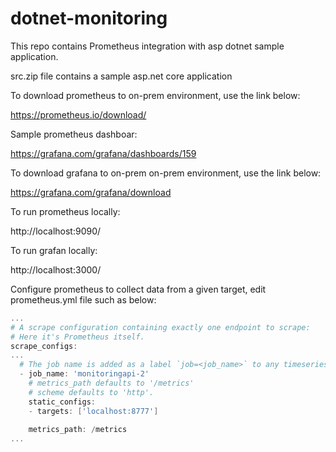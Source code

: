 # dotnet-monitoring
This repo contains Prometheus integration with asp dotnet sample application. 

src.zip file contains a sample asp.net core application

To download prometheus to on-prem environment, use the link below:

https://prometheus.io/download/

Sample prometheus dashboar:

https://grafana.com/grafana/dashboards/159

To download grafana to on-prem on-prem environment, use the link below:

https://grafana.com/grafana/download

To run prometheus locally:

http://localhost:9090/

To run grafan locally:

http://localhost:3000/

Configure prometheus to collect data from a given target, edit prometheus.yml file such as below:

```powershell
...
# A scrape configuration containing exactly one endpoint to scrape:
# Here it's Prometheus itself.
scrape_configs:
...
  # The job name is added as a label `job=<job_name>` to any timeseries scraped from this config.
  - job_name: 'monitoringapi-2'
    # metrics_path defaults to '/metrics'
    # scheme defaults to 'http'.
    static_configs:
    - targets: ['localhost:8777']
  
    metrics_path: /metrics
...
```

